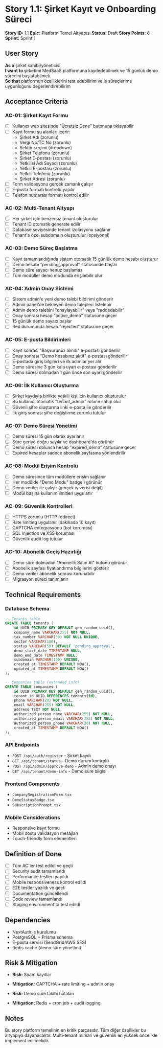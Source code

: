 # Story 1.1: Şirket Kayıt ve Onboarding Süreci

**Story ID:** 1.1
**Epic:** Platform Temel Altyapısı
**Status:** Draft
**Story Points:** 8
**Sprint:** Sprint 1

## User Story
**As a** şirket sahibi/yöneticisi  
**I want to** şirketimi MedSaaS platformuna kaydedebilmek ve 15 günlük demo sürecini başlatabilmek  
**So that** platformun özelliklerini test edebilirim ve iş süreçlerime uygunluğunu değerlendirebilirim

## Acceptance Criteria

### AC-01: Şirket Kayıt Formu
- [ ] Kullanıcı web sitesinde "Ücretsiz Dene" butonuna tıklayabilir
- [ ] Kayıt formu şu alanları içerir:
  - Şirket Adı (zorunlu)
  - Vergi No/TC No (zorunlu)
  - Sektör seçimi (dropdown)
  - Şirket Telefonu (zorunlu)
  - Şirket E-postası (zorunlu)
  - Yetkilisi Adı Soyadı (zorunlu)
  - Yetkili E-postası (zorunlu)
  - Yetkili Telefonu (zorunlu)
  - Şirket Adresi (zorunlu)
- [ ] Form validasyonu gerçek zamanlı çalışır
- [ ] E-posta formatı kontrolü yapılır
- [ ] Telefon numarası formatı kontrol edilir

### AC-02: Multi-Tenant Altyapı
- [ ] Her şirket için benzersiz tenant oluşturulur
- [ ] Tenant ID otomatik generate edilir
- [ ] Database seviyesinde tenant izolasyonu sağlanır
- [ ] Tenant'a özel subdomain oluşturulur (opsiyonel)

### AC-03: Demo Süreç Başlatma
- [ ] Kayıt tamamlandığında sistem otomatik 15 günlük demo hesabı oluşturur
- [ ] Demo hesabı "pending_approval" statusünde başlar
- [ ] Demo süre sayacı henüz başlamaz
- [ ] Tüm modüller demo modunda erişilebilir olur

### AC-04: Admin Onay Sistemi
- [ ] Sistem admin'e yeni demo talebi bildirimi gönderir
- [ ] Admin panel'de bekleyen demo talepleri listelenir
- [ ] Admin demo talebini "onaylayabilir" veya "reddedebilir"
- [ ] Onay sonrası hesap "active_demo" statusüne geçer
- [ ] 15 günlük demo sayacı başlar
- [ ] Red durumunda hesap "rejected" statusüne geçer

### AC-05: E-posta Bildirimleri
- [ ] Kayıt sonrası "Başvurunuz alındı" e-postası gönderilir
- [ ] Onay sonrası "Demo hesabınız aktif" e-postası gönderilir
- [ ] E-postada giriş bilgileri ve ilk adımlar yer alır
- [ ] Demo süresine 3 gün kala uyarı e-postası gönderilir
- [ ] Demo süresi dolmadan 1 gün önce son uyarı gönderilir

### AC-06: İlk Kullanıcı Oluşturma
- [ ] Şirket kaydıyla birlikte yetkili kişi için kullanıcı oluşturulur
- [ ] Bu kullanıcı otomatik "tenant_admin" rolüne sahip olur
- [ ] Güvenli şifre oluşturma linki e-posta ile gönderilir
- [ ] İlk giriş sonrası şifre değiştirme zorunlu tutulur

### AC-07: Demo Süresi Yönetimi
- [ ] Demo süresi 15 gün olarak ayarlanır
- [ ] Süre geriye doğru sayılır ve dashboard'da görünür
- [ ] Demo süresi dolunca hesap "expired_demo" statusüne geçer
- [ ] Expired hesaplar sadece abonelik sayfasına yönlendirilir

### AC-08: Modül Erişim Kontrolü
- [ ] Demo süresince tüm modüllere erişim sağlanır
- [ ] Her modülde "Demo Modu" badge'i görünür
- [ ] Demo veriler ile çalışır (gerçek iş verisi değil)
- [ ] Modül başına kullanım limitleri uygulanır

### AC-09: Güvenlik Kontrolleri
- [ ] HTTPS zorunlu (HTTP redirect)
- [ ] Rate limiting uygulanır (dakikada 10 kayıt)
- [ ] CAPTCHA entegrasyonu (bot koruması)
- [ ] SQL injection ve XSS koruması
- [ ] Güvenlik audit log tutulur

### AC-10: Abonelik Geçiş Hazırlığı
- [ ] Demo süre dolmadan "Abonelik Satın Al" butonu görünür
- [ ] Abonelik sayfası fiyatlandırma bilgilerini gösterir
- [ ] Demo veriler abonelik sonrası korunabilir
- [ ] Migrasyon süreci tanımlanır

## Technical Requirements

### Database Schema
```sql
-- Tenants table
CREATE TABLE tenants (
    id UUID PRIMARY KEY DEFAULT gen_random_uuid(),
    company_name VARCHAR(255) NOT NULL,
    tax_number VARCHAR(50) NOT NULL UNIQUE,
    sector VARCHAR(100),
    status VARCHAR(50) DEFAULT 'pending_approval',
    demo_start_date TIMESTAMP NULL,
    demo_end_date TIMESTAMP NULL,
    subdomain VARCHAR(100) UNIQUE,
    created_at TIMESTAMP DEFAULT NOW(),
    updated_at TIMESTAMP DEFAULT NOW()
);

-- Companies table (extended info)
CREATE TABLE companies (
    id UUID PRIMARY KEY DEFAULT gen_random_uuid(),
    tenant_id UUID REFERENCES tenants(id),
    phone VARCHAR(20) NOT NULL,
    email VARCHAR(255) NOT NULL,
    address TEXT NOT NULL,
    authorized_person_name VARCHAR(255) NOT NULL,
    authorized_person_email VARCHAR(255) NOT NULL,
    authorized_person_phone VARCHAR(20) NOT NULL,
    created_at TIMESTAMP DEFAULT NOW()
);
```

### API Endpoints
- `POST /api/auth/register` - Şirket kaydı
- `GET /api/tenant/status` - Demo durum kontrolü
- `POST /api/admin/approve-demo` - Admin demo onayı
- `GET /api/tenant/demo-info` - Demo süre bilgisi

### Frontend Components
- `CompanyRegistrationForm.tsx`
- `DemoStatusBadge.tsx`
- `SubscriptionPrompt.tsx`

### Mobile Considerations
- Responsive kayıt formu
- Mobil dostu validasyon mesajları
- Touch-friendly form elementleri

## Definition of Done
- [ ] Tüm AC'ler test edildi ve geçti
- [ ] Security audit tamamlandı
- [ ] Performance testleri yapıldı
- [ ] Mobile responsiveness kontrol edildi
- [ ] E2E testler yazıldı ve geçti
- [ ] Documentation güncellendi
- [ ] Code review tamamlandı
- [ ] Staging environment'ta test edildi

## Dependencies
- NextAuth.js kurulumu
- PostgreSQL + Prisma schema
- E-posta servisi (SendGrid/AWS SES)
- Redis cache (demo süre yönetimi)

## Risk & Mitigation
- **Risk:** Spam kayıtlar
- **Mitigation:** CAPTCHA + rate limiting + admin onay

- **Risk:** Demo süre takibi hataları
- **Mitigation:** Redis + cron job + audit logging

## Notes
Bu story platform temelinin en kritik parçasıdır. Tüm diğer özellikler bu altyapıya dayanacaktır. Multi-tenant mimari ve güvenlik en yüksek öncelikle implement edilmelidir.
